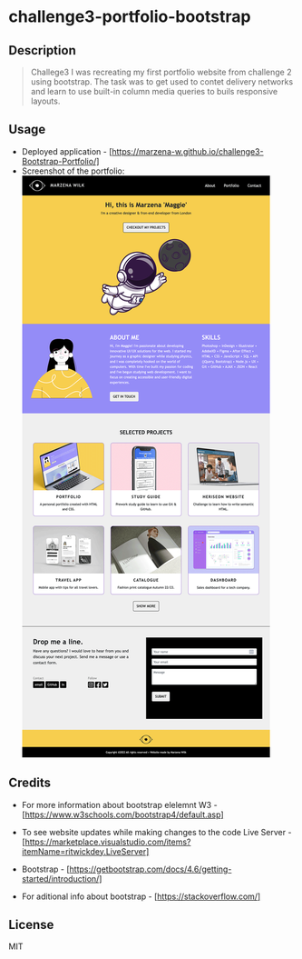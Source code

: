 # challenge3-portfolio-bootstrap

## Description 

> Challege3 I was recreating my first portfolio website from challenge 2 using bootstrap. The task was to get used to contet delivery networks and learn to use built-in column media queries to buils responsive layouts.  



## Usage 

* Deployed application - [https://marzena-w.github.io/challenge3-Bootstrap-Portfolio/]
* Screenshot of the portfolio:
![Personal portfolio](images/challenge3-Bootstrap-Portfolio.png)


## Credits

* For more information about bootstrap elelemnt
W3 - [https://www.w3schools.com/bootstrap4/default.asp]

* To see website updates while making changes to the code
Live Server - [https://marketplace.visualstudio.com/items?itemName=ritwickdey.LiveServer]

* Bootstrap - [https://getbootstrap.com/docs/4.6/getting-started/introduction/]

* For aditional info about bootstrap - [https://stackoverflow.com/]


## License

MIT